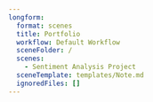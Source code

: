 ```yaml
---
longform:
  format: scenes
  title: Portfolio
  workflow: Default Workflow
  sceneFolder: /
  scenes:
    - Sentiment Analysis Project
  sceneTemplate: templates/Note.md
  ignoredFiles: []
---
```

